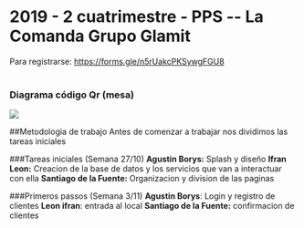 <h1>
2019 - 2 cuatrimestre - PPS -- La Comanda
  Grupo Glamit
</h1>


Para registrarse: https://forms.gle/n5rUakcPKSywgFGU8
<br>
<br>
<h3>Diagrama código Qr (mesa)</h3>
<img src="https://github.com/maxineiner/2019_TP_PPS_Comanda_2_cuatri/blob/master/Diagrama_QR_MESA.jpg"/>

##Metodologia de trabajo
Antes de comenzar a trabajar nos dividimos las tareas iniciales

###Tareas iniciales (Semana 27/10)
**Agustin Borys:** Splash y diseño
**Ifran Leon:** Creacion de la base de datos y los servicios que van a interactuar con ella
**Santiago de la Fuente:** Organizacion y division de las paginas

###Primeros passos (Semana 3/11)
**Agustin Borys**: Login y registro de clientes
**Leon ifran**: entrada al local
**Santiago de la Fuente:**  confirmacion de clientes
